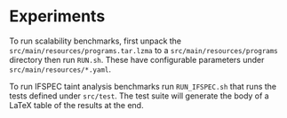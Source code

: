 # Experiments

To run scalability benchmarks, first unpack the `src/main/resources/programs.tar.lzma` to
a `src/main/resources/programs` directory then run `RUN.sh`. These have configurable
parameters under `src/main/resources/*.yaml`.

To run IFSPEC taint analysis benchmarks run `RUN_IFSPEC.sh` that runs the tests defined under
`src/test`. The test suite will generate the body of a LaTeX table of the results at the end.